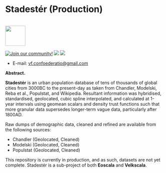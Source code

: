 # Stadestér (Production)

<br>
<img src = "https://i.postimg.cc/8CKkNXk2/crd-light-logo.png" height = "64">

[![Join our community!](https://img.shields.io/discord/548994743925997570?label=Discord&style=for-the-badge)](https://discord.gg/89kQY2KFQz) ![](https://img.shields.io/github/languages/code-size/Confoederatio/Eoscala-Velkscala?style=for-the-badge) ![](https://img.shields.io/github/downloads/Confoederatio/Eoscala-Velkscala/total?style=for-the-badge)

- E-mail: [vf.confoederatio@gmail.com](mailto:vf.confoederatio@gmail.com)

**Abstract.**

**Stadestér** is an urban population database of tens of thousands of global cities from 3000BC to the present-day as taken from Chandler, Modelski, Reba et al., Populstat, and Wikipedia. Resultant information was hybridised, standardised, geolocated, cubic spline interpolated, and calculated at 1-year intervals using geomean scalars and density trust functions such that more granular data supersedes longer-term vague data, particularly after 1800AD.

Raw dumps of demographic data, cleaned and refined are available from the following sources:
- Chandler (Geolocated, Cleaned)
- Modelski (Geolocated, Cleaned)
- Populstat (Geolocated, Cleaned)

This repository is currently in production, and as such, datasets are not yet complete. Stadestér is a sub-project of both **Eoscala** and **Velkscala**.
